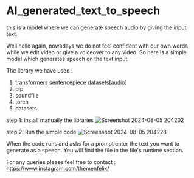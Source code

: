 # AI_generated_text_to_speech
this is a model where we can generate speech audio by giving the input text.


Well hello again, nowadays we do not feel confident with our own words while we edit video or give a voiceover to any video. So here is a simple model which generates speech on the text input

The library we have used :
1. transformers sentencepiece datasets[audio]
2. pip
3. soundfile
4. torch
5. datasets

step 1: install manually the libraries
![Screenshot 2024-08-05 204202](https://github.com/user-attachments/assets/8e98dc18-bbe5-4d54-9191-a0ae81116ff3)

step 2: Run the simple code
![Screenshot 2024-08-05 204228](https://github.com/user-attachments/assets/e40ee61f-7507-4334-9eba-8f00c661a8f0)

When the code runs and asks for a prompt enter the text you want to generate as a speech. You will find the file in the file's runtime section.

For any queries please feel free to contact : https://www.instagram.com/themenfelix/


